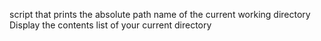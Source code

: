  script that prints the absolute path name of the current working directory
Display the contents list of your current directory
